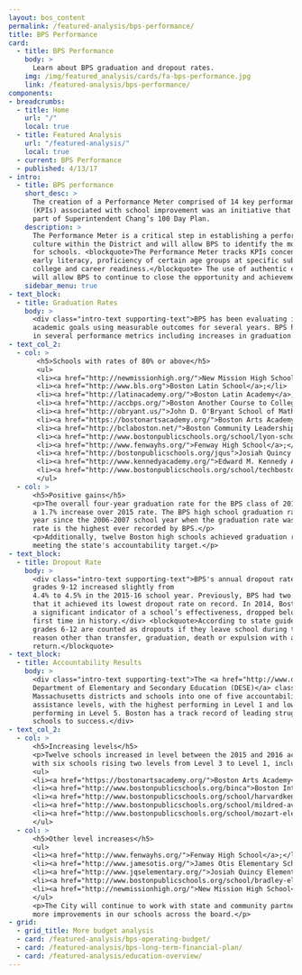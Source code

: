 ```yaml
---
layout: bos_content
permalink: /featured-analysis/bps-performance/
title: BPS Performance
card:
  - title: BPS Performance
    body: >
      Learn about BPS graduation and dropout rates.
    img: /img/featured_analysis/cards/fa-bps-performance.jpg
    link: /featured-analysis/bps-performance/
components:
- breadcrumbs:
  - title: Home
    url: "/"
    local: true
  - title: Featured Analysis
    url: "/featured-analysis/"
    local: true
  - current: BPS Performance
  - published: 4/13/17
- intro:
  - title: BPS performance
    short_desc: >
      The creation of a Performance Meter comprised of 14 key performance indicators 
      (KPIs) associated with school improvement was an initiative that developed as 
      part of Superintendent Chang’s 100 Day Plan.
    description: >
      The Performance Meter is a critical step in establishing a performance management 
      culture within the District and will allow BPS to identify the most effective supports 
      for schools. <blockquote>The Performance Meter tracks KPIs concentrated on the achievement gap, 
      early literacy, proficiency of certain age groups at specific subjects, and 
      college and career readiness.</blockquote> The use of authentic evidence and data 
      will allow BPS to continue to close the opportunity and achievement gap. 
    sidebar_menu: true
- text_block:
  - title: Graduation Rates
    body: >
      <div class="intro-text supporting-text">BPS has been evaluating its progress towards 
      academic goals using measurable outcomes for several years. BPS has seen positive gains 
      in several performance metrics including increases in graduation rates.</div>
- text_col_2:
  - col: >
       <h5>Schools with rates of 80% or above</h5>
       <ul>
       <li><a href="http://newmissionhigh.org/">New Mission High School</a>;</li>
       <li><a href="http://www.bls.org">Boston Latin School</a>;</li>
       <li><a href="http://latinacademy.org/">Boston Latin Academy</a>;</li>
       <li><a href="http://accbps.org/">Boston Another Course to College</a>;</li>
       <li><a href="http://obryant.us/">John D. O'Bryant School of Mathematics and Science</a>;</li>
       <li><a href="https://bostonartsacademy.org/">Boston Arts Academy</a>;</li>
       <li><a href="http://bclaboston.net/">Boston Community Leadership Academy</a>;</li>
       <li><a href="http://www.bostonpublicschools.org/school/lyon-school">Mary K. Lyon High School</a>;</li>
       <li><a href="http://www.fenwayhs.org/">Fenway High School</a>;</li>
       <li><a href="http://bostonpublicschools.org/jqus">Josiah Quincy Upper School</a>;</li>
       <li><a href="http://www.kennedyacademy.org/">Edward M. Kennedy Academy for Health Careers</a>; and</li>
       <li><a href="http://www.bostonpublicschools.org/school/techboston-academy">TechBoston Academy</a>.</li>
       </ul>
  - col: >
      <h5>Positive gains</h5>
      <p>The overall four-year graduation rate for the BPS class of 2016 was 72.4%. This represents 
      a 1.7% increase over 2015 rate. The BPS high school graduation rate has increased each 
      year since the 2006-2007 school year when the graduation rate was 57.9%. The 2016 graduation 
      rate is the highest ever recorded by BPS.</p>
      <p>Additionally, twelve Boston high schools achieved graduation rates of 80% or above, 
      meeting the state's accountability target.</p>
- text_block:
  - title: Dropout Rate
    body: >
      <div class="intro-text supporting-text">BPS's annual dropout rate for students in 
      grades 9-12 increased slightly from 
      4.4% to 4.5% in the 2015-16 school year. Previously, BPS had two consecutive years 
      that it achieved its lowest dropout rate on record. In 2014, Boston’s dropout rate, 
      a significant indicator of a school’s effectiveness, dropped below 4% for the 
      first time in history.</div> <blockquote>According to state guidelines, students in 
      grades 6-12 are counted as dropouts if they leave school during the year for any 
      reason other than transfer, graduation, death or expulsion with an option to 
      return.</blockquote>
- text_block:
  - title: Accountability Results
    body: >
      <div class="intro-text supporting-text">The <a href="http://www.doe.mass.edu/">Massachusetts 
      Department of Elementary and Secondary Education (DESE)</a> classifies all 
      Massachusetts districts and schools into one of five accountability and 
      assistance levels, with the highest performing in Level 1 and lowest 
      performing in Level 5. Boston has a track record of leading struggling 
      schools to success.</div> 
- text_col_2:
  - col: >
      <h5>Increasing levels</h5>
      <p>Twelve schools increased in level between the 2015 and 2016 accountability reports 
      with six schools rising two levels from Level 3 to Level 1, including:</p>
      <ul>
      <li><a href="https://bostonartsacademy.org/">Boston Arts Academy</a>;</li>
      <li><a href="http://www.bostonpublicschools.org/binca">Boston International Newcomers Academy</a>;</li>
      <li><a href="http://www.bostonpublicschools.org/school/harvardkent-elementary-school">Harvard/Kent Elementary School</a>;</li>
      <li><a href="http://www.bostonpublicschools.org/school/mildred-avenue-k-8-school">Mildred Avenue Middle School</a>; and</li>
      <li><a href="http://www.bostonpublicschools.org/school/mozart-elementary-school">Mozart Elementary School</a>.</li>
      </ul>
  - col: >
      <h5>Other level increases</h5> 
      <ul>
      <li><a href="http://www.fenwayhs.org/">Fenway High School</a>;</li>
      <li><a href="http://www.jamesotis.org/">James Otis Elementary School</a>;</li>
      <li><a href="http://www.jqselementary.org/">Josiah Quincy Elementary School</a>;</li>
      <li><a href="http://www.bostonpublicschools.org/school/bradley-elementary-school">Manassah E. Bradley Elementary School</a>; and</li>
      <li><a href="http://newmissionhigh.org/">New Mission High School</a> rose from Level 2 to Level 1, while the <a href="http://bclaboston.net/">Boston Community Leadership Academy</a> rose from Level 3 to Level 2.</li>
      </ul>
      <p>The City will continue to work with state and community partners to see 
      more improvements in our schools across the board.</p>
- grid:
  - grid_title: More budget analysis
  - card: /featured-analysis/bps-operating-budget/
  - card: /featured-analysis/bps-long-term-financial-plan/
  - card: /featured-analysis/education-overview/
---
```

